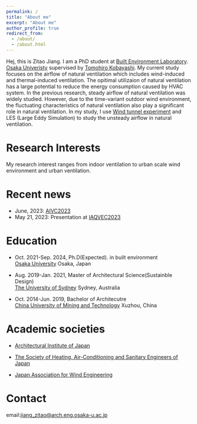 ```yaml
---
permalink: /
title: "About me"
excerpt: "About me"
author_profile: true
redirect_from: 
  - /about/
  - /about.html
---
```

Hej, this is Zitao Jiang. I am a PhD student at [Built Environment Laboratory](http://www.arch.eng.osaka-u.ac.jp/~labo4/index-j.html). [Osaka Univeristy](https://www.osaka-u.ac.jp/en) supervised by [Tomohiro Kobayashi](https://rd.iai.osaka-u.ac.jp/en/a0d52d227d6f65e8.html). My current study focuses on the airflow of natural ventilation which includes wind-induced and thermal-induced ventilation. The opitimal utilizaion of natural ventilation has a large potential to reduce the energy consumption caused by HVAC system. In the previous research, steady airflow of natural ventilation was widely studied. However, due to the time-variant outdoor wind environment, the fluctuating characteristics of natural ventilation also play a significant role in natural ventilation. In my study, I use [Wind tunnel experiment](http://www.juf.eng.osaka-u.ac.jp/wt/index.html) and LES (Large Eddy Simulation) to study the unsteady airflow in natural ventilation. 


Research Interests
======
My research interest ranges from indoor ventilation to urban scale wind environment and urban ventilation.

Recent news 
======
* June, 2023: [AIVC2023](https://aivc2023conference.org/)
* May 21, 2023: Presentation at [IAQVEC2023](https://www.iaqvec2023.org/)

Education
======
- Oct. 2021-Sep. 2024, Ph.D(Expected). in built environment <br>
[Osaka University](https://www.osaka-u.ac.jp/en) Osaka, Japan

- Aug. 2019-Jan. 2021, Master of Architectural Science(Sustainble Design)<br>
[The University of Sydney](https://www.sydney.edu.au/) Sydney, Australia 

- Oct. 2014-Jun. 2019, Bachelor of Architecutre<br>
[China University of Mining and Technology](https://global.cumt.edu.cn/) Xuzhou, China

Academic societies
======
- [Architectural Institute of Japan](http://www.iis.u-tokyo.ac.jp/~kkmt/profile.html)

- [The Society of Heating, Air-Conditioning and Sanitary Engineers of Japan](http://www.shasej.org/)

- [Japan Association for Wind Engineering](https://www.jawe.jp/en/)

Contact
======
email:jiang_zitao@arch.eng.osaka-u.ac.jp